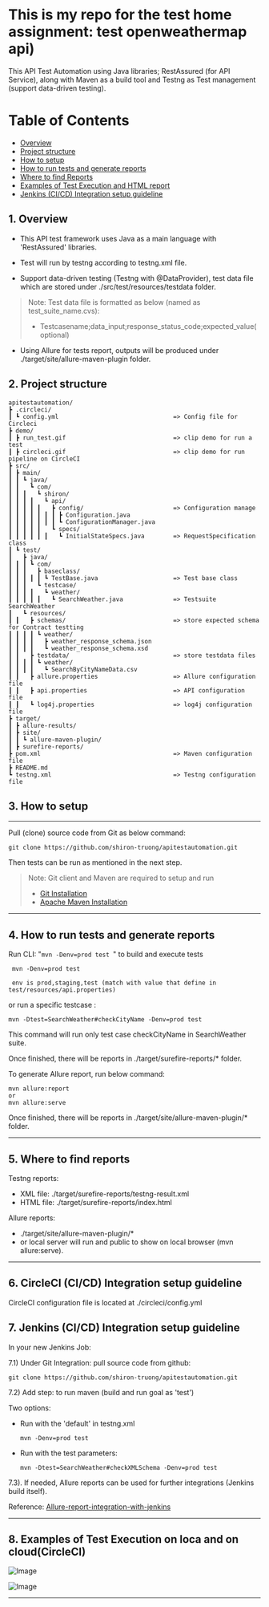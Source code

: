 # **This is my repo for the test home assignment: test openweathermap api)**

This API Test Automation using Java libraries; RestAssured (for API Service), along with Maven as a build
tool and Testng as Test management (support data-driven testing).

# Table of Contents

* [Overview](#overview)
* [Project structure](#structure)
* [How to setup](#howtosetup)
* [How to run tests and generate reports](#howtoruntests)
* [Where to find Reports](#reports)
* [Examples of Test Execution and HTML report](#outputexamples)
* [Jenkins (CI/CD) Integration setup guideline](#jenkins)

<a name="overview"></a>

## 1. Overview

* This API test framework uses Java as a main language with 'RestAssured' libraries.

* Test will run by testng according to testng.xml file.
* Support data-driven testing (Testng with @DataProvider), test data file which are stored under
  ./src/test/resources/testdata folder.

> Note: Test data file is formatted as below (named as test_suite_name.cvs):
> * Testcasename;data_input;response_status_code;expected_value(optional)

* Using Allure for tests report, outputs will be produced under ./target/site/allure-maven-plugin folder.

<a name="strucure"></a>
## 2. Project structure
```
apitestautomation/
┣ .circleci/     
┃ ┗ config.yml                                => Config file for Circleci
┣ demo/                 
┃ ┣ run_test.gif                              => clip demo for run a test
┃ ┣ circleci.gif                              => clip demo for run pipeline on CircleCI
┣ src/
┃ ┣ main/
┃ ┃ ┗ java/
┃ ┃   ┗ com/
┃ ┃ ┃   ┗ shiron/
┃ ┃ ┃ ┃   ┗ api/
┃ ┃ ┃ ┃ ┃   ┣ config/                         => Configuration manage
┃ ┃ ┃ ┃ ┃ ┃ ┃ ┣ Configuration.java            
┃ ┃ ┃ ┃ ┃ ┃ ┃ ┗ ConfigurationManager.java
┃ ┃ ┃ ┃ ┃   ┗ specs/
┃ ┃ ┃ ┃ ┃ ┃   ┗ InitialStateSpecs.java        => RequestSpecification class
┃ ┗ test/
┃   ┣ java/
┃ ┃ ┃ ┗ com/
┃ ┃ ┃   ┣ baseclass/
┃ ┃ ┃ ┃ ┃ ┗ TestBase.java                     => Test base class
┃ ┃ ┃   ┗ testcase/
┃ ┃ ┃ ┃   ┗ weather/
┃ ┃ ┃ ┃ ┃   ┗ SearchWeather.java              => Testsuite SearchWeather
┃   ┗ resources/
┃ ┃   ┣ schemas/                              => store expected schema for Contract testting
┃ ┃ ┃ ┃ ┗ weather/
┃ ┃ ┃ ┃   ┣ weather_response_schema.json      
┃ ┃ ┃ ┃   ┗ weather_response_schema.xsd
┃ ┃   ┣ testdata/                             => store testdata files
┃ ┃ ┃ ┃ ┗ weather/
┃ ┃ ┃ ┃   ┗ SearchByCityNameData.csv
┃ ┃   ┣ allure.properties                     => Allure configuration file
┃ ┃   ┣ api.properties                        => API configuration file
┃ ┃   ┗ log4j.properties                      => log4j configuration file
┣ target/
┃ ┣ allure-results/
┃ ┣ site/
┃ ┃ ┗ allure-maven-plugin/
┃ ┣ surefire-reports/
┣ pom.xml                                     => Maven configuration file
┣ README.md
┗ testng.xml                                  => Testng configuration file
```

<a name="howtosetup"></a>
## 3. How to setup

___

Pull (clone) source code from Git as below command:

```git
git clone https://github.com/shiron-truong/apitestautomation.git
```

Then tests can be run as mentioned in the next step.

> Note: Git client and Maven are required to setup and run
> * [Git Installation](https://www.atlassian.com/git/tutorials/install-git)
> * [Apache Maven Installation](http://maven.apache.org/install.html/)
--- 

<a name="howtoruntests"></a>

## 4. How to run tests and generate reports

Run CLI: "<code>mvn -Denv=prod test </code>" to build and execute tests

```batch
 mvn -Denv=prod test
 
 env is prod,staging,test (match with value that define in test/resources/api.properties)
```
or run a specific testcase :
```batch
mvn -Dtest=SearchWeather#checkCityName -Denv=prod test
```
This command will run only test case checkCityName in SearchWeather suite.

Once finished, there will be reports in ./target/surefire-reports/* folder.

To generate Allure report, run below command:

```batch
mvn allure:report 
or
mvn allure:serve
```

Once finished, there will be reports in ./target/site/allure-maven-plugin/* folder.

---

<a name="reports"></a>

## 5. Where to find reports

Testng reports:

* XML file: ./target/surefire-reports/testng-result.xml
* HTML file: ./target/surefire-reports/index.html

Allure reports:

* ./target/site/allure-maven-plugin/*
* or local server will run and public to show on local browser (mvn allure:serve).

---
<a name="jenkins"></a>

## 6. CircleCI (CI/CD) Integration setup guideline
CircleCI configuration file is located at ./circleci/config.yml

## 7. Jenkins (CI/CD) Integration setup guideline
In your new Jenkins Job:

7.1) Under Git Integration: pull source code from github:

```git
git clone https://github.com/shiron-truong/apitestautomation.git
```

7.2) Add step: to run maven (build and run goal as 'test')

Two options:

* Run with the 'default' in testng.xml
     ```batch
     mvn -Denv=prod test
     ```  
* Run with the test parameters:
  ```
  mvn -Dtest=SearchWeather#checkXMLSchema -Denv=prod test
  ```

7.3). If needed, Allure reports can be used for further integrations (Jenkins build itself).

Reference: [Allure-report-integration-with-jenkins](https://www.qaautomation.co.in/2018/12/allure-report-integration-with-jenkins.html)

---
<a name="outputexamples"></a>

## 8. Examples of Test Execution on loca and on cloud(CircleCI)

![Image](./demo/run_test.gif)

![Image](./demo/circleci.gif)

--- 
